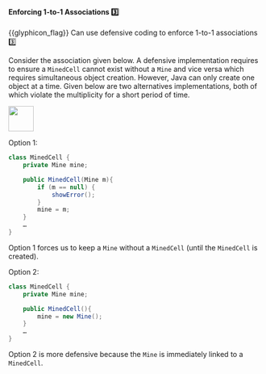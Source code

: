 <div id="title">

#### Enforcing 1-to-1 Associations :three:

</div>

<span id="prereqs"><dynamic-panel src="../what/unit-inElsewhere-asFlat.md" boilerplate header="%%{{glyphicon_education}} Implementation → Error Handling → Defensive Programming → What%%" /></span>

<span id="outcomes">{{glyphicon_flag}} Can use defensive coding to enforce 1-to-1 associations :three:</span>

<div id="body">

Consider the association given below. A defensive implementation requires to ensure a `MinedCell` cannot exist without a `Mine` and vice versa which requires simultaneous object creation. However, Java can only create one object at a time. Given below are two alternatives implementations, both of which violate the multiplicity for a short period of time.


<img src="{{baseUrl}}/errorHandling/defensiveProgramming/1to1Associations/images/minedCell.png" height="50" />
<p/>

Option 1:
```java
class MinedCell {
    private Mine mine;

    public MinedCell(Mine m){
        if (m == null) {
            showError();
        }
        mine = m;
    }
    …
}
```

Option 1 forces us to keep a `Mine` without a `MinedCell` (until the `MinedCell` is created).

Option 2:
```java
class MinedCell {
    private Mine mine;

    public MinedCell(){
        mine = new Mine();
    }
    …
}
```

Option 2 is more defensive because the `Mine` is immediately linked to a `MinedCell`.

</div>

<div id="extras">
</div>
